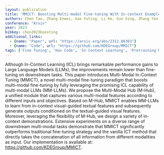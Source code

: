 ```yaml
---
layout: publication
title: 'MMICT: Boosting Multi-modal Fine-tuning With In-context Examples'
authors: Chen Tao, Zhang Enwei, Gao Yuting, Li Ke, Sun Xing, Zhang Yan, Li Hui, Ji Rongrong
conference: "Arxiv"
year: 2023
bibkey: chen2023boosting
additional_links:
  - {name: "Paper", url: "https://arxiv.org/abs/2312.06363"}
  - {name: "Code", url: "https://github.com/KDEGroup/MMICT"}
tags: ['Fine Tuning', 'Has Code', 'In Context Learning', 'Pretraining Methods', 'Prompting', 'RAG', 'Training Techniques']
---
```

Although In-Context Learning (ICL) brings remarkable performance gains to
Large Language Models (LLMs), the improvements remain lower than fine-tuning on
downstream tasks. This paper introduces Multi-Modal In-Context Tuning (MMICT),
a novel multi-modal fine-tuning paradigm that boosts multi-modal fine-tuning by
fully leveraging the promising ICL capability of multi-modal LLMs (MM-LLMs). We
propose the Multi-Modal Hub (M-Hub), a unified module that captures various
multi-modal features according to different inputs and objectives. Based on
M-Hub, MMICT enables MM-LLMs to learn from in-context visual-guided textual
features and subsequently generate outputs conditioned on the textual-guided
visual features. Moreover, leveraging the flexibility of M-Hub, we design a
variety of in-context demonstrations. Extensive experiments on a diverse range
of downstream multi-modal tasks demonstrate that MMICT significantly
outperforms traditional fine-tuning strategy and the vanilla ICT method that
directly takes the concatenation of all information from different modalities
as input. Our implementation is available at:
https://github.com/KDEGroup/MMICT.

